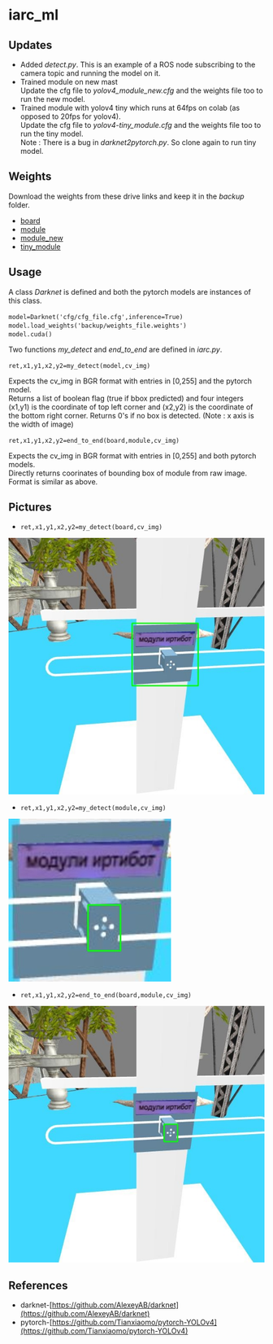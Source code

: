 # iarc_ml

## Updates

- Added *detect.py*. This is an example of a ROS node subscribing to the camera topic and running the model on it.
- Trained module on new mast\
Update the cfg file to *yolov4_module_new.cfg* and the weights file too to run the new model.
- Trained module with yolov4 tiny which runs at 64fps on colab (as opposed to 20fps for yolov4).\
Update the cfg file to *yolov4-tiny_module.cfg* and the weights file too to run the tiny model.\
Note : There is a bug in *darknet2pytorch.py*. So clone again to run tiny model. 

## Weights

Download the weights from these drive links and keep it in the *backup* folder.

- [board](https://drive.google.com/file/d/1W63HaBdtmTq_cT1u0SDh5tvrRmQTD4zI/view?usp=sharing)
- [module](https://drive.google.com/file/d/1-aGdPU61z8n1VrkYkSnyJPlVrKuZUq4A/view?usp=sharing)
- [module_new](https://drive.google.com/file/d/1Mbv-Mt756YZ_OKRp_Sf20Q3lilPeooei/view?usp=sharing)
- [tiny_module](https://drive.google.com/file/d/1VfXnKt03awvFPVqv9OVbZf6G2q3r_pEB/view?usp=sharing)

## Usage 

A class *Darknet* is defined and both the pytorch models are instances of this class.

`model=Darknet('cfg/cfg_file.cfg',inference=True)`\
`model.load_weights('backup/weights_file.weights')`\
`model.cuda()`

Two functions *my_detect* and *end_to_end* are defined in *iarc.py*.

`ret,x1,y1,x2,y2=my_detect(model,cv_img)`

Expects the cv_img in BGR format with entries in [0,255] and the pytorch model.\
Returns a list of boolean flag (true if bbox predicted) and four integers (x1,y1) is the coordinate of top left corner and (x2,y2) is the coordinate of the bottom right corner. Returns 0's if no box is detected. (Note : x axis is the width of image)

`ret,x1,y1,x2,y2=end_to_end(board,module,cv_img)`

Expects the cv_img in BGR format with entries in [0,255] and both pytorch models.\
Directly returns coorinates of bounding box of module from raw image. Format is similar as above.

## Pictures

- `ret,x1,y1,x2,y2=my_detect(board,cv_img)`

![board model](pytorch-yolov4/data/board.jpg)

- `ret,x1,y1,x2,y2=my_detect(module,cv_img)`

![module model](pytorch-yolov4/data/module.jpg)

- `ret,x1,y1,x2,y2=end_to_end(board,module,cv_img)`

![both models using *end_to_end*](pytorch-yolov4/data/end_to_end.jpg)

## References 

- darknet-[https://github.com/AlexeyAB/darknet](https://github.com/AlexeyAB/darknet)
- pytorch-[https://github.com/Tianxiaomo/pytorch-YOLOv4](https://github.com/Tianxiaomo/pytorch-YOLOv4)